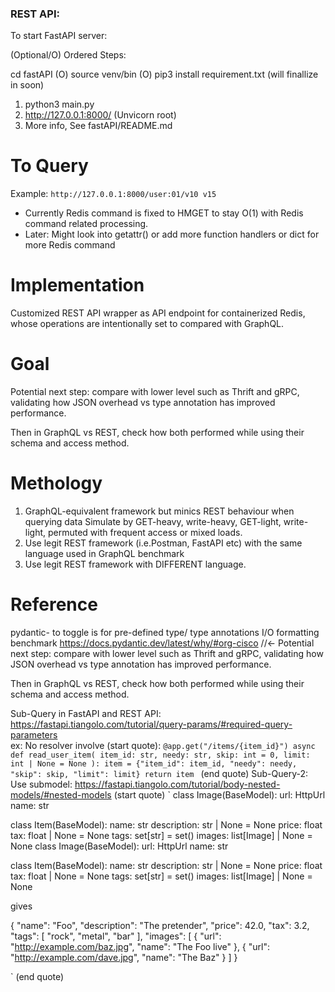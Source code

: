 ### REST API: 


To start FastAPI server:

(Optional/O) Ordered Steps:

cd fastAPI
(O) source venv/bin
(O) pip3 install requirement.txt (will finallize in soon)
1. python3 main.py
2. http://127.0.0.1:8000/   (Unvicorn root)
3. More info, See fastAPI/README.md


# To Query
Example: 
`http://127.0.0.1:8000/user:01/v10 v15`  

- Currently Redis command is fixed to HMGET to stay O(1) with Redis command related processing. 
- Later: Might look into getattr() or add more function handlers or dict for more Redis command 


# Implementation

Customized REST API wrapper as API endpoint for containerized Redis, whose operations are intentionally set to compared with GraphQL. 



# Goal
Potential next step: compare with lower level such as Thrift and gRPC, validating how 
JSON overhead vs type annotation has improved performance.

Then in GraphQL vs REST, check how both performed while using their schema and access method.

# Methology
1. GraphQL-equivalent framework but minics REST behaviour when querying data
Simulate by  GET-heavy, write-heavy, GET-light, write-light, permuted with frequent access or mixed loads.
2. Use legit REST framework (i.e.Postman, FastAPI etc) with the same language used in GraphQL benchmark
3. Use legit REST framework with DIFFERENT language. 

# Reference
pydantic- to toggle is for pre-defined type/  type annotations I/O formatting benchmark 
https://docs.pydantic.dev/latest/why/#org-cisco //<- Potential next step: compare with lower level such as Thrift and gRPC, validating how 
JSON overhead vs type annotation has improved performance.

Then in GraphQL vs REST, check how both performed while using their schema and access method.


Sub-Query in FastAPI and REST API: https://fastapi.tiangolo.com/tutorial/query-params/#required-query-parameters  
ex: No resolver involve (start quote):
`
@app.get("/items/{item_id}")
async def read_user_item(
    item_id: str, needy: str, skip: int = 0, limit: int | None = None
):
    item = {"item_id": item_id, "needy": needy, "skip": skip, "limit": limit}
    return item 
` 
(end quote)
Sub-Query-2: Use submodel: https://fastapi.tiangolo.com/tutorial/body-nested-models/#nested-models 
(start quote)
`
class Image(BaseModel):
    url: HttpUrl
    name: str


class Item(BaseModel):
    name: str
    description: str | None = None
    price: float
    tax: float | None = None
    tags: set[str] = set()
    images: list[Image] | None = None
class Image(BaseModel):
    url: HttpUrl
    name: str


class Item(BaseModel):
    name: str
    description: str | None = None
    price: float
    tax: float | None = None
    tags: set[str] = set()
    images: list[Image] | None = None


gives

{
    "name": "Foo",
    "description": "The pretender",
    "price": 42.0,
    "tax": 3.2,
    "tags": [
        "rock",
        "metal",
        "bar"
    ],
    "images": [
        {
            "url": "http://example.com/baz.jpg",
            "name": "The Foo live"
        },
        {
            "url": "http://example.com/dave.jpg",
            "name": "The Baz"
        }
    ]
}

`
(end quote)   
